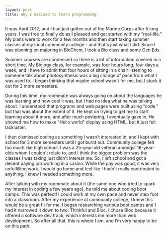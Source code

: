 ```yaml
---
layout: post
title: Why I decided to learn programming
---
```


It was April 2012, and I had just gotten out of the Marine Corps after 5 long years. I was free to finally do as I pleased and get started with my "real-life." My plans were to work for a few months and then start taking summer classes at my local community college - and that's just what I did. Since I was planning on majoring in BioChem, I took a Bio class and some Gen Eds. 

Summer courses are condensed so there is a lot of information covered in a short time. My Biology class, for example, was four hours long, four days a week, and I have to admit that four hours of sitting in a chair listening to someone talk about photosynthesis was a big change of pace from what I was used to. I began thinking that maybe school wasn't for me, but I stuck it out for 2 more semesters. 

During this time, my roommate was always going on about the languages he was learning and how cool it was, but I had no idea what he was talking about. I understood that programs and web pages were built using "code," but that was about the extent of it. He kept on trying to get me to start learning about it more, and after much pestering, I eventually gave in. He showed me how to make "Hello world" display using HTML, but it just felt lackluster. 

I then dismissed coding as something I wasn't interested in, and I kept with school for 3 more semesters until I got burnt out. Community college felt too much like high school. I was a 25-year-old veteran amongst 18-year-olds whom I couldn't relate to, and I think the bigger problem was the classes I was taking just didn't interest me. So, I left school and got a decent paying job working in a casino. While the pay was good, it was very unfulfilling work. I would go home and feel like I hadn't really contributed to anything. I knew I needed something more. 

After talking with my roommate about it (the same one who tried to spark my interest in coding a few years ago), he told me about coding boot camps. This was perfect! I could work at my own pace and never step foot into a classroom. After my experience at community college, I knew this would be a great fit for me. I began researching various boot camps and I had it narrowed it down to two: Thinkful and Bloc. I chose Bloc because it offered a software dev track, which interests me more than web development. So after all that, this is where I am, and I’m very happy to be on this path.  